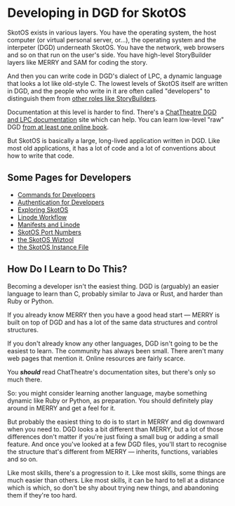 # Developing in DGD for SkotOS

SkotOS exists in various layers. You have the operating system, the host computer (or virtual personal server, or...), the operating system and the interpeter (DGD) underneath SkotOS. You have the network, web browsers and so on that run on the user's side. You have high-level StoryBuilder layers like MERRY and SAM for coding the story.

And then you can write code in DGD's dialect of LPC, a dynamic language that looks a lot like old-style C. The lowest levels of SkotOS itself are written in DGD, and the people who write in it are often called "developers" to distinguish them from [other roles like StoryBuilders](../Basics/Roles.md).

Documentation at this level is harder to find. There's a [ChatTheatre DGD and LPC documentation](https://chattheatre.github.io/lpc-doc/) site which can help. You can learn low-level "raw" DGD [from at least one online book](https://noahgibbs.github.io/self_conscious_dgd/).

But SkotOS is basically a large, long-lived application written in DGD. Like most old applications, it has a lot of code and a lot of conventions about how to write that code.

## Some Pages for Developers

* [Commands for Developers](./CommandsForDevelopers.md)
* [Authentication for Developers](./DevAuthentication.md)
* [Exploring SkotOS](./Exploring_SkotOS.md)
* [Linode Workflow](./Linode_Workflow.md)
* [Manifests and Linode](./ManifestsAndLinode.md)
* [SkotOS Port Numbers](./SkotOS_Ports.md)
* [the SkotOS Wiztool](./SkotOS_Wiztool.md)
* [the SkotOS Instance File](./instance_file.md)

## How Do I Learn to Do This?

Becoming a developer isn't the easiest thing. DGD is (arguably) an easier language to learn than C, probably similar to Java or Rust, and harder than Ruby or Python.

If you already know MERRY then you have a good head start &mdash; MERRY is built on top of DGD and has a lot of the same data structures and control structures.

If you don't already know any other languages, DGD isn't going to be the easiest to learn. The community has always been small. There aren't many web pages that mention it. Online resources are fairly scarce.

You ***should*** read ChatTheatre's documentation sites, but there's only so much there.

So: you might consider learning another language, maybe something dynamic like Ruby or Python, as preparation. You should definitely play around in MERRY and get a feel for it.

But probably the easiest thing to do is to start in MERRY and dig downward when you need to. DGD looks a bit different than MERRY, but a lot of those differences don't matter if you're just fixing a small bug or adding a small feature. And once you've looked at a few DGD files, you'll start to recognise the structure that's different from MERRY &mdash; inherits, functions, variables and so on.

Like most skills, there's a progression to it. Like most skills, some things are much easier than others. Like most skills, it can be hard to tell at a distance which is which, so don't be shy about trying new things, and abandoning them if they're too hard.
